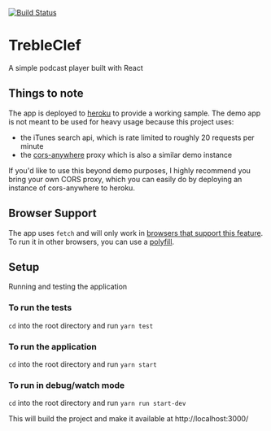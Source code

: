 [![Build Status](https://travis-ci.org/josejeevan/trebleclef.svg?branch=master)](https://travis-ci.org/josejeevan/trebleclef)


# TrebleClef
A simple podcast player built with React

## Things to note
The app is deployed to [heroku](https://treble-clef.herokuapp.com/) to provide a working sample. The demo app is not meant to be used for heavy usage because this project uses:
- the iTunes search api, which is rate limited to roughly 20 requests per minute
- the [cors-anywhere](https://github.com/Rob--W/cors-anywhere#readme) proxy which is also a similar demo instance

If you'd like to use this beyond demo purposes, I highly recommend you bring your own CORS proxy, which you can easily do by deploying an instance of cors-anywhere to heroku.

## Browser Support
The app uses `fetch` and will only work in [browsers that support this feature](https://caniuse.com/#search=fetch). To run it in other browsers, you can use a [polyfill](https://github.com/github/fetch).

## Setup
Running and testing the application

### To run the tests
`cd` into the root directory and run `yarn test`


### To run the application
`cd` into the root directory and run `yarn start`

### To run in debug/watch mode
`cd` into the root directory and run `yarn run start-dev`

This will build the project and make it available at http://localhost:3000/
